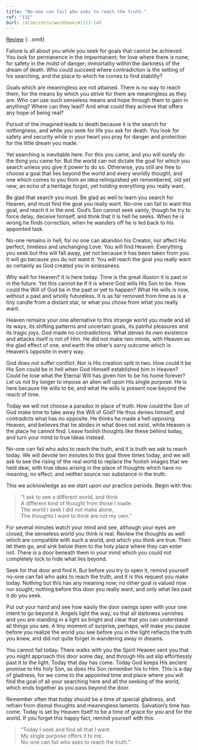 ```yaml
---
title: "No-one can fail who asks to reach the truth."
ref: "131"
burl: /acim/intro/workbook/#l121-140
---
```


<a class="hide-review" href="/workbook/l146/#l131">Review</a>
{: .omit}

Failure is all about you while you seek for goals that cannot be
achieved. You look for permanence in the impermanent; for love where
there is none; for safety in the midst of danger; immortality within the
darkness of the dream of death. Who could succeed where contradiction is
the setting of his searching, and the place to which he comes to find
stability?

Goals which are meaningless are not attained. There is no way to reach
them, for the means by which you strive for them are meaningless as they
are. Who can use such senseless means and hope through them to gain in
anything? Where can they lead? And what could they achieve that offers
any hope of being real?

Pursuit of the imagined leads to death because it is the search for
nothingness, and while you seek for life you ask for death. You look for
safety and security while in your heart you pray for danger and
protection for the little dream you made.

Yet searching is inevitable here. For this you came, and you will surely
do the thing you came for. But the world can not dictate the goal for
which you search unless you give it power to do so. Otherwise, you still
are free to choose a goal that lies beyond the world and every worldly
thought, and one which comes to you from an idea relinquished yet
remembered, old yet new; an echo of a heritage forgot, yet holding
everything you really want.

Be glad that search you must. Be glad as well to learn you search for
Heaven, and must find the goal you really want. No-one can fail to want
this goal, and reach it in the end. God’s Son cannot seek vainly, though
he try to force delay, deceive himself, and think that it is hell he
seeks. When he is wrong he finds correction, when he wanders off he is
led back to his appointed task.

No-one remains in hell, for no one can abandon his Creator, nor affect
His perfect, timeless and unchanging Love. You will find Heaven.
Everything you seek but this will fall away, yet not because it has been
taken from you. It will go because you do not want it. You will reach the
goal you really want as certainly as God created you in sinlessness.

Why wait for Heaven? It is here today. Time is the great illusion it is
past or in the future. Yet this cannot be if it is where God wills His
Son to be. How could the Will of God be in the past or yet to happen?
What He wills is now, without a past and wholly futureless. It is as far
removed from time as is a tiny candle from a distant star, or what you
chose from what you really want.

Heaven remains your one alternative to this strange world you made and
all its ways; its shifting patterns and uncertain goals, its painful
pleasures and its tragic joys. God made no contradictions. What denies
its own existence and attacks itself is not of Him. He did not make two
minds, with Heaven as the glad effect of one, and earth the other’s
sorry outcome which is Heaven’s opposite in every way.

God does not suffer conflict. Nor is His creation split in two. How
could it be His Son could be in hell when God Himself established him in
Heaven? Could he lose what the Eternal Will has given him to be his home
forever? Let us not try longer to impose an alien will upon His single
purpose. He is here because He wills to be, and what He wills is present
now beyond the reach of time.

Today we will not choose a paradox in place of truth. How could the Son
of God make time to take away the Will of God? He thus denies himself,
and contradicts what has no opposite. He thinks he made a hell opposing
Heaven, and believes that he abides in what does not exist, while Heaven
is the place he cannot find. Leave foolish thoughts like these behind
today, and turn your mind to true ideas instead.

No-one can fail who asks to reach the truth, and it is truth we ask to
reach today. We will devote ten minutes to this goal three times today,
and we will ask to see the rising of the real world to replace the
foolish images that we held dear, with true ideas arising in the place
of thoughts which have no meaning, no effect, and neither source nor
substance in the truth.

This we acknowledge as we start upon our practice periods. Begin with
this:

> “I ask to see a different world, and think<br/>
> A different kind of thought from those I made.<br/>
> The world I seek I did not make alone,<br/>
> The thoughts I want to think are not my own.”

For several minutes watch your mind and see, although your eyes are
closed, the senseless world you think is real. Review the thoughts as
well which are compatible with such a world, and which you think are
true. Then let them go, and sink below them to the holy place where they
can enter not. There is a door beneath them in your mind which you could
not completely lock to hide what lies beyond.

Seek for that door and find it. But before you try to open it, remind
yourself no-one can fail who asks to reach the truth, and it is this
request you make today. Nothing but this has any meaning now; no other
goal is valued now nor sought; nothing before this door you really want,
and only what lies past it do you seek.

Put out your hand and see how easily the door swings open with your one
intent to go beyond it. Angels light the way, so that all darkness
vanishes and you are standing in a light so bright and clear that you
can understand all things you see. A tiny moment of surprise, perhaps,
will make you pause before you realize the world you see before you in
the light reflects the truth you knew, and did not quite forget in
wandering away in dreams.

You cannot fail today. There walks with you the Spirit Heaven sent you
that you might approach this door some day, and through His aid slip
effortlessly past it to the light. Today that day has come. Today God
keeps His ancient promise to His holy Son, as does His Son remember his
to Him. This is a day of gladness, for we come to the appointed time and
place where you will find the goal of all your searching here and all
the seeking of the world, which ends together as you pass beyond the
door.

Remember often that today should be a time of special gladness, and
refrain from dismal thoughts and meaningless laments. Salvation’s time
has come. Today is set by Heaven Itself to be a time of grace for you
and for the world. If you forget this happy fact, remind yourself with
this:

> “Today I seek and find all that I want.<br/>
> My single purpose offers it to me.<br/>
> No-one can fail who asks to reach the truth.”

